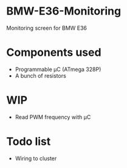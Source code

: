 # BMW-E36-Monitoring

Monitoring screen for BMW E36

# Components used
- Programmable µC (ATmega 328P)
- A bunch of resistors

# WIP
- Read PWM frequency with µC

# Todo list
- Wiring to cluster